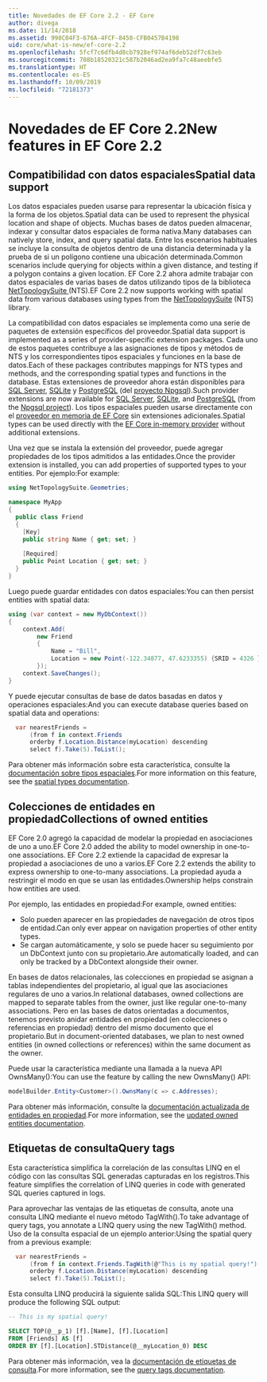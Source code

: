 ```yaml
---
title: Novedades de EF Core 2.2 - EF Core
author: divega
ms.date: 11/14/2018
ms.assetid: 998C04F3-676A-4FCF-8450-CFB0457B4198
uid: core/what-is-new/ef-core-2.2
ms.openlocfilehash: 5fcf7c6dfb4d8cb7928ef974af6deb52df7c63eb
ms.sourcegitcommit: 708b18520321c587b2046ad2ea9fa7c48aeebfe5
ms.translationtype: HT
ms.contentlocale: es-ES
ms.lasthandoff: 10/09/2019
ms.locfileid: "72181373"
---
```

# <a name="new-features-in-ef-core-22"></a><span data-ttu-id="fb5fc-102">Novedades de EF Core 2.2</span><span class="sxs-lookup"><span data-stu-id="fb5fc-102">New features in EF Core 2.2</span></span>

## <a name="spatial-data-support"></a><span data-ttu-id="fb5fc-103">Compatibilidad con datos espaciales</span><span class="sxs-lookup"><span data-stu-id="fb5fc-103">Spatial data support</span></span>

<span data-ttu-id="fb5fc-104">Los datos espaciales pueden usarse para representar la ubicación física y la forma de los objetos.</span><span class="sxs-lookup"><span data-stu-id="fb5fc-104">Spatial data can be used to represent the physical location and shape of objects.</span></span>
<span data-ttu-id="fb5fc-105">Muchas bases de datos pueden almacenar, indexar y consultar datos espaciales de forma nativa.</span><span class="sxs-lookup"><span data-stu-id="fb5fc-105">Many databases can natively store, index, and query spatial data.</span></span> <span data-ttu-id="fb5fc-106">Entre los escenarios habituales se incluye la consulta de objetos dentro de una distancia determinada y la prueba de si un polígono contiene una ubicación determinada.</span><span class="sxs-lookup"><span data-stu-id="fb5fc-106">Common scenarios include querying for objects within a given distance, and testing if a polygon contains a given location.</span></span>
<span data-ttu-id="fb5fc-107">EF Core 2.2 ahora admite trabajar con datos espaciales de varias bases de datos utilizando tipos de la biblioteca [ NetTopologySuite ](https://github.com/NetTopologySuite/NetTopologySuite) (NTS).</span><span class="sxs-lookup"><span data-stu-id="fb5fc-107">EF Core 2.2 now supports working with spatial data from various databases using types from the [NetTopologySuite](https://github.com/NetTopologySuite/NetTopologySuite) (NTS) library.</span></span>

<span data-ttu-id="fb5fc-108">La compatibilidad con datos espaciales se implementa como una serie de paquetes de extensión específicos del proveedor.</span><span class="sxs-lookup"><span data-stu-id="fb5fc-108">Spatial data support is implemented as a series of provider-specific extension packages.</span></span>
<span data-ttu-id="fb5fc-109">Cada uno de estos paquetes contribuye a las asignaciones de tipos y métodos de NTS y los correspondientes tipos espaciales y funciones en la base de datos.</span><span class="sxs-lookup"><span data-stu-id="fb5fc-109">Each of these packages contributes mappings for NTS types and methods, and the corresponding spatial types and functions in the database.</span></span>
<span data-ttu-id="fb5fc-110">Estas extensiones de proveedor ahora están disponibles para [SQL Server](https://www.nuget.org/packages/Microsoft.EntityFrameworkCore.SqlServer.NetTopologySuite/), [SQLite](https://www.nuget.org/packages/Microsoft.EntityFrameworkCore.Sqlite.NetTopologySuite/) y [PostgreSQL](https://www.nuget.org/packages/Npgsql.EntityFrameworkCore.PostgreSQL.NetTopologySuite/) (del [proyecto Npgsql](https://www.npgsql.org/)).</span><span class="sxs-lookup"><span data-stu-id="fb5fc-110">Such provider extensions are now available for [SQL Server](https://www.nuget.org/packages/Microsoft.EntityFrameworkCore.SqlServer.NetTopologySuite/), [SQLite](https://www.nuget.org/packages/Microsoft.EntityFrameworkCore.Sqlite.NetTopologySuite/), and [PostgreSQL](https://www.nuget.org/packages/Npgsql.EntityFrameworkCore.PostgreSQL.NetTopologySuite/) (from the [Npgsql project](https://www.npgsql.org/)).</span></span>
<span data-ttu-id="fb5fc-111">Los tipos espaciales pueden usarse directamente con el [proveedor en memoria de EF Core](https://docs.microsoft.com/en-us/ef/core/providers/in-memory/) sin extensiones adicionales.</span><span class="sxs-lookup"><span data-stu-id="fb5fc-111">Spatial types can be used directly with the [EF Core in-memory provider](https://docs.microsoft.com/en-us/ef/core/providers/in-memory/) without additional extensions.</span></span>

<span data-ttu-id="fb5fc-112">Una vez que se instala la extensión del proveedor, puede agregar propiedades de los tipos admitidos a las entidades.</span><span class="sxs-lookup"><span data-stu-id="fb5fc-112">Once the provider extension is installed, you can add properties of supported types to your entities.</span></span> <span data-ttu-id="fb5fc-113">Por ejemplo:</span><span class="sxs-lookup"><span data-stu-id="fb5fc-113">For example:</span></span>

``` csharp
using NetTopologySuite.Geometries;

namespace MyApp
{
  public class Friend
  {
    [Key]
    public string Name { get; set; }
  
    [Required]
    public Point Location { get; set; }
  }
}
``` 

<span data-ttu-id="fb5fc-114">Luego puede guardar entidades con datos espaciales:</span><span class="sxs-lookup"><span data-stu-id="fb5fc-114">You can then persist entities with spatial data:</span></span>

``` csharp
using (var context = new MyDbContext())
{
    context.Add(
        new Friend
        {
            Name = "Bill",
            Location = new Point(-122.34877, 47.6233355) {SRID = 4326 }
        });
    context.SaveChanges();
}
```
<span data-ttu-id="fb5fc-115">Y puede ejecutar consultas de base de datos basadas en datos y operaciones espaciales:</span><span class="sxs-lookup"><span data-stu-id="fb5fc-115">And you can execute database queries based on spatial data and operations:</span></span>

``` csharp
  var nearestFriends =
      (from f in context.Friends
      orderby f.Location.Distance(myLocation) descending
      select f).Take(5).ToList();
```

<span data-ttu-id="fb5fc-116">Para obtener más información sobre esta característica, consulte la [documentación sobre tipos espaciales](xref:core/modeling/spatial).</span><span class="sxs-lookup"><span data-stu-id="fb5fc-116">For more information on this feature, see the [spatial types documentation](xref:core/modeling/spatial).</span></span> 

## <a name="collections-of-owned-entities"></a><span data-ttu-id="fb5fc-117">Colecciones de entidades en propiedad</span><span class="sxs-lookup"><span data-stu-id="fb5fc-117">Collections of owned entities</span></span>

<span data-ttu-id="fb5fc-118">EF Core 2.0 agregó la capacidad de modelar la propiedad en asociaciones de uno a uno.</span><span class="sxs-lookup"><span data-stu-id="fb5fc-118">EF Core 2.0 added the ability to model ownership in one-to-one associations.</span></span>
<span data-ttu-id="fb5fc-119">EF Core 2.2 extiende la capacidad de expresar la propiedad a asociaciones de uno a varios.</span><span class="sxs-lookup"><span data-stu-id="fb5fc-119">EF Core 2.2 extends the ability to express ownership to one-to-many associations.</span></span>
<span data-ttu-id="fb5fc-120">La propiedad ayuda a restringir el modo en que se usan las entidades.</span><span class="sxs-lookup"><span data-stu-id="fb5fc-120">Ownership helps constrain how entities are used.</span></span>

<span data-ttu-id="fb5fc-121">Por ejemplo, las entidades en propiedad:</span><span class="sxs-lookup"><span data-stu-id="fb5fc-121">For example, owned entities:</span></span>
- <span data-ttu-id="fb5fc-122">Solo pueden aparecer en las propiedades de navegación de otros tipos de entidad.</span><span class="sxs-lookup"><span data-stu-id="fb5fc-122">Can only ever appear on navigation properties of other entity types.</span></span> 
- <span data-ttu-id="fb5fc-123">Se cargan automáticamente, y solo se puede hacer su seguimiento por un DbContext junto con su propietario.</span><span class="sxs-lookup"><span data-stu-id="fb5fc-123">Are automatically loaded, and can only be tracked by a DbContext alongside their owner.</span></span>

<span data-ttu-id="fb5fc-124">En bases de datos relacionales, las colecciones en propiedad se asignan a tablas independientes del propietario, al igual que las asociaciones regulares de uno a varios.</span><span class="sxs-lookup"><span data-stu-id="fb5fc-124">In relational databases, owned collections are mapped to separate tables from the owner, just like regular one-to-many associations.</span></span>
<span data-ttu-id="fb5fc-125">Pero en las bases de datos orientadas a documentos, tenemos previsto anidar entidades en propiedad (en colecciones o referencias en propiedad) dentro del mismo documento que el propietario.</span><span class="sxs-lookup"><span data-stu-id="fb5fc-125">But in document-oriented databases, we plan to nest owned entities (in owned collections or references) within the same document as the owner.</span></span>

<span data-ttu-id="fb5fc-126">Puede usar la característica mediante una llamada a la nueva API OwnsMany():</span><span class="sxs-lookup"><span data-stu-id="fb5fc-126">You can use the feature by calling the new OwnsMany() API:</span></span>

``` csharp
modelBuilder.Entity<Customer>().OwnsMany(c => c.Addresses);
```

<span data-ttu-id="fb5fc-127">Para obtener más información, consulte la [documentación actualizada de entidades en propiedad](xref:core/modeling/owned-entities#collections-of-owned-types).</span><span class="sxs-lookup"><span data-stu-id="fb5fc-127">For more information, see the [updated owned entities documentation](xref:core/modeling/owned-entities#collections-of-owned-types).</span></span>

## <a name="query-tags"></a><span data-ttu-id="fb5fc-128">Etiquetas de consulta</span><span class="sxs-lookup"><span data-stu-id="fb5fc-128">Query tags</span></span>

<span data-ttu-id="fb5fc-129">Esta característica simplifica la correlación de las consultas LINQ en el código con las consultas SQL generadas capturadas en los registros.</span><span class="sxs-lookup"><span data-stu-id="fb5fc-129">This feature simplifies the correlation of LINQ queries in code with generated SQL queries captured in logs.</span></span>

<span data-ttu-id="fb5fc-130">Para aprovechar las ventajas de las etiquetas de consulta, anote una consulta LINQ mediante el nuevo método TagWith().</span><span class="sxs-lookup"><span data-stu-id="fb5fc-130">To take advantage of query tags, you annotate a LINQ query using the new TagWith() method.</span></span>
<span data-ttu-id="fb5fc-131">Uso de la consulta espacial de un ejemplo anterior:</span><span class="sxs-lookup"><span data-stu-id="fb5fc-131">Using the spatial query from a previous example:</span></span>

``` csharp
  var nearestFriends =
      (from f in context.Friends.TagWith(@"This is my spatial query!")
      orderby f.Location.Distance(myLocation) descending
      select f).Take(5).ToList();
```

<span data-ttu-id="fb5fc-132">Esta consulta LINQ producirá la siguiente salida SQL:</span><span class="sxs-lookup"><span data-stu-id="fb5fc-132">This LINQ query will produce the following SQL output:</span></span>

``` sql
-- This is my spatial query!

SELECT TOP(@__p_1) [f].[Name], [f].[Location]
FROM [Friends] AS [f]
ORDER BY [f].[Location].STDistance(@__myLocation_0) DESC
```

<span data-ttu-id="fb5fc-133">Para obtener más información, vea la [documentación de etiquetas de consulta](xref:core/querying/tags).</span><span class="sxs-lookup"><span data-stu-id="fb5fc-133">For more information, see the [query tags documentation](xref:core/querying/tags).</span></span> 